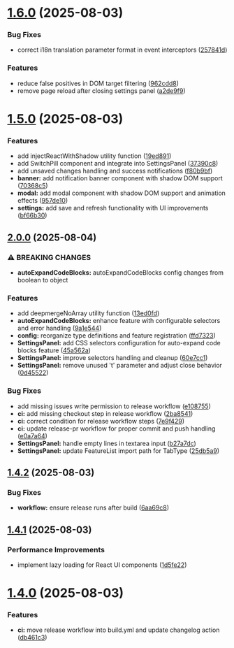 # [1.6.0](https://github.com/qixing-jk/fuck-annoying-blog-widget/compare/v1.5.0...v1.6.0) (2025-08-03)


### Bug Fixes

* correct i18n translation parameter format in event interceptors ([257841d](https://github.com/qixing-jk/fuck-annoying-blog-widget/commit/257841df4d3fe9300b0bc4edcf052e0f60cb9ac0))


### Features

* reduce false positives in DOM target filtering ([962cdd8](https://github.com/qixing-jk/fuck-annoying-blog-widget/commit/962cdd833faa4152d09bd56716f5fc099dbf9611))
* remove page reload after closing settings panel ([a2de9f9](https://github.com/qixing-jk/fuck-annoying-blog-widget/commit/a2de9f98deb42fdb7d918c01341fa6aa53db4655))



# [1.5.0](https://github.com/qixing-jk/fuck-annoying-blog-widget/compare/v1.4.2...v1.5.0) (2025-08-03)


### Features

* add injectReactWithShadow utility function ([19ed891](https://github.com/qixing-jk/fuck-annoying-blog-widget/commit/19ed891e505191a7e10f4b1199045e58693d41c6))
* add SwitchPill component and integrate into SettingsPanel ([37390c8](https://github.com/qixing-jk/fuck-annoying-blog-widget/commit/37390c8238d1bda3c787f3111411dba0c508c6c2))
* add unsaved changes handling and success notifications ([f80b9bf](https://github.com/qixing-jk/fuck-annoying-blog-widget/commit/f80b9bf579fde83f246960c305e7257e92a67b93))
* **banner:** add notification banner component with shadow DOM support ([70368c5](https://github.com/qixing-jk/fuck-annoying-blog-widget/commit/70368c50c74b638961c8f136caccc6af8e9d4d23))
* **modal:** add modal component with shadow DOM support and animation effects ([957de10](https://github.com/qixing-jk/fuck-annoying-blog-widget/commit/957de10d7566e033545d3048a50bda06d6aeeb48))
* **settings:** add save and refresh functionality with UI improvements ([bf66b30](https://github.com/qixing-jk/fuck-annoying-blog-widget/commit/bf66b3037c3018b227617212981ab28f2ce729c6))



## [2.0.0](https://github.com/qixing-jk/fuck-annoying-blog-widget/compare/v1.6.0...v2.0.0) (2025-08-04)


### ⚠ BREAKING CHANGES

* **autoExpandCodeBlocks:** autoExpandCodeBlocks config changes from boolean to object

### Features

* add deepmergeNoArray utility function ([13ed0fd](https://github.com/qixing-jk/fuck-annoying-blog-widget/commit/13ed0fdaa022d73e37fc51eef084e1b7f784fe9c))
* **autoExpandCodeBlocks:** enhance feature with configurable selectors and error handling ([9a1e544](https://github.com/qixing-jk/fuck-annoying-blog-widget/commit/9a1e5445fdeb48ce9a1433473e9fd1823e4b9ca2))
* **config:** reorganize type definitions and feature registration ([ffd7323](https://github.com/qixing-jk/fuck-annoying-blog-widget/commit/ffd7323b4256126968c822852335ca1cc0dcdb99))
* **SettingsPanel:** add CSS selectors configuration for auto-expand code blocks feature ([45a562a](https://github.com/qixing-jk/fuck-annoying-blog-widget/commit/45a562a01f35ef9d7a87e9b0d8eec1e3e87c5f8a))
* **SettingsPanel:** improve selectors handling and cleanup ([60e7cc1](https://github.com/qixing-jk/fuck-annoying-blog-widget/commit/60e7cc1919ca930ec3fa35f63c8b11da11c7463a))
* **SettingsPanel:** remove unused 't' parameter and adjust close behavior ([0d45522](https://github.com/qixing-jk/fuck-annoying-blog-widget/commit/0d455222029853f86ca04ace9ba3ca722d9c7bc9))


### Bug Fixes

* add missing issues write permission to release workflow ([e108755](https://github.com/qixing-jk/fuck-annoying-blog-widget/commit/e1087553cfdc078c45a052eba3885753e12cf755))
* **ci:** add missing checkout step in release workflow ([2ba8541](https://github.com/qixing-jk/fuck-annoying-blog-widget/commit/2ba854106de348b90d6a87910d2f275238c96b06))
* **ci:** correct condition for release workflow steps ([7e9f429](https://github.com/qixing-jk/fuck-annoying-blog-widget/commit/7e9f42971ad1a68dd0a0d410ee19b7ee941018d6))
* **ci:** update release-pr workflow for proper commit and push handling ([e0a7a64](https://github.com/qixing-jk/fuck-annoying-blog-widget/commit/e0a7a64cb99138b64cdf0c4af1e272d1e3613231))
* **SettingsPanel:** handle empty lines in textarea input ([b27a7dc](https://github.com/qixing-jk/fuck-annoying-blog-widget/commit/b27a7dcc47c4b6e50fa94e1d8de4cc5c59416512))
* **SettingsPanel:** update FeatureList import path for TabType ([25db5a9](https://github.com/qixing-jk/fuck-annoying-blog-widget/commit/25db5a99ee90fa8af2239a71030ab251e6226814))

## [1.4.2](https://github.com/qixing-jk/fuck-annoying-blog-widget/compare/v1.4.1...v1.4.2) (2025-08-03)


### Bug Fixes

* **workflow:** ensure release runs after build ([6aa69c8](https://github.com/qixing-jk/fuck-annoying-blog-widget/commit/6aa69c824f2351c3b894d3a7ea8bf7bd0850ea6b))



## [1.4.1](https://github.com/qixing-jk/fuck-annoying-blog-widget/compare/v1.4.0...v1.4.1) (2025-08-03)


### Performance Improvements

* implement lazy loading for React UI components ([1d5fe22](https://github.com/qixing-jk/fuck-annoying-blog-widget/commit/1d5fe22a2ae64da430bb37e238e80cba4200a36a))



# [1.4.0](https://github.com/qixing-jk/fuck-annoying-blog-widget/compare/v1.3.0...v1.4.0) (2025-08-03)


### Features

* **ci:** move release workflow into build.yml and update changelog action ([db461c3](https://github.com/qixing-jk/fuck-annoying-blog-widget/commit/db461c3eca58973f87d7d5d44ef1be4b5dd185ed))
